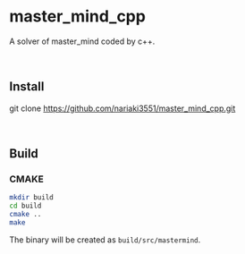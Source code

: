 # master_mind_cpp
A solver of master_mind coded by c++.

<br>

## Install

git clone https://github.com/nariaki3551/master_mind_cpp.git

<br>

## Build

### CMAKE

```bash
mkdir build
cd build
cmake ..
make
```
The binary will be created as `build/src/mastermind`.

